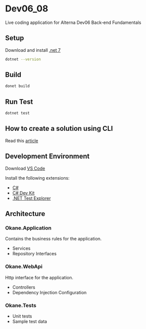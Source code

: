 # Dev06_08
Live coding application for Alterna Dev06 Back-end Fundamentals

## Setup

Download and install [.net 7](https://dotnet.microsoft.com/en-us/download/dotnet/7.0)

```bash
dotnet --version 
```

## Build
```bash
donet build
```

## Run Test
```bash
dotnet test
```

## How to create a solution using CLI

Read this [article](https://learn.microsoft.com/en-us/dotnet/core/tools/dotnet-new)

## Development Environment

Download [VS Code](https://code.visualstudio.com/download)

Install the following extensions:

* [C#](https://marketplace.visualstudio.com/items?itemName=ms-dotnettools.csharp)
* [C# Dev Kit](https://marketplace.visualstudio.com/items?itemName=ms-dotnettools.csdevkit)
* [.NET Test Explorer](https://marketplace.visualstudio.com/items?itemName=formulahendry.dotnet-test-explorer)

## Architecture

### Okane.Application

Contains the business rules for the application.

* Services
* Repository Interfaces

### Okane.WebApi

Http interface for the application.

* Controllers
* Dependency Injection Configuration

### Okane.Tests

* Unit tests
* Sample test data